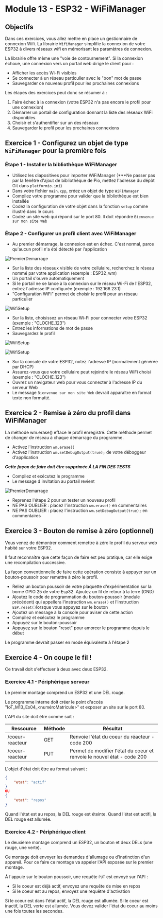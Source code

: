 # Module 13 - ESP32 - WiFiManager

## Objectifs

Dans ces exercices, vous allez mettre en place un gestionnaire de connexion Wifi. La librairie ```WifiManager``` simplifie la connexion de votre ESP32 à divers réseaux wifi en mémorisant les paramètres de connexion.

La librairie offre même une "voie de contournement". Si la connexion échoue, une connexion vers un portail web dirige le client pour :

- Afficher les accès Wi-Fi visibles
- Se connecter à un réseau particulier avec le "bon" mot de passe
- Sauvegarder ce nouveau profil pour les prochaines connexions

Les étapes des exercices peut donc se résumer à :

1. Faire échec à la connexion (votre ESP32 n'a pas encore le profil pour une connexion)
2. Démarrer un portail de configuration donnant la liste des réseaux WiFi disponibles
3. Choisir et s'authentifier sur un des réseaux
4. Sauvegarder le profil pour les prochaines connexions

## Exercice 1 - Configurez un objet de type ```WiFiManager``` pour la première fois

### Étape 1 - Installer la bibliothèque WiFiManager

- Utilisez les diapositives pour importer WiFiManager (***Ne passer pas par la fenêtre d'ajout de bibliothèque de Pio, mettez l'adresse du dépôt Git dans ```platformio.ini```)
- Dans votre fichier ```main.cpp```, créez un objet de type ```WiFiManager```
- Compilez votre programme pour valider que la bibliothèque est bien installée
- Codez la configuration de votre objet dans la fonction ```setup``` comme illustré dans le cours
- Codez un site web qui répond sur le port 80. Il doit répondre ```Bienvenue sur mon site Web```

### Étape 2 - Configurer un profil client avec  WiFiManager

- Au premier démarrage, la connexion est en échec. C'est normal, parce qu'aucun profil n'a été détecté par l'application

![PremierDemarrage](img/PremierDemarrage.png)

- Sur la liste des réseaux visible de votre cellulaire, recherchez le réseau nommé par votre application (exemple : ESP32_wm)
- Un portail s'ouvre automatiquement
- Si le portail ne se lance à la connexion sur le réseau Wi-Fi de l'ESP32, entrez l'adresse IP configurée (exemple : 192.168.23.1)
- "Configuration WiFi" permet de choisir le profil pour un réseau particulier

![WifiSetup](img/ConfigureWiFi.png)

- Sur la liste, choisissez un réseau Wi-Fi pour connecter votre ESP32 (exemple : "CLOCHE_123")
- Entrez les informations de mot de passe
- Sauvegardez le profil

![WifiSetup](img/Sauvegarde_2.png)

![WifiSetup](img/Sauvegarde_3.png)

- Sur la console de votre ESP32, notez l'adresse IP (normalement générée par DHCP)
- Assurez-vous que votre cellulaire peut rejoindre le réseau WiFi choisi (exemple : "CLOCHE_123")
- Ouvrez un navigateur web pour vous connecter à l'adresse IP du serveur Web
- Le message  ```Bienvenue sur mon site Web``` devrait apparaître en format texte non formatté.

## Exercice 2 -  Remise à zéro du profil dans WiFiManager

La méthode wm.erase() efface le profil enregistré. Cette méthode permet de changer de réseau à chaque démarrage du programme.

- Activez l'instruction ```wm.erase()```
- Activez l'instruction ```wm.setDebugOutput(true);``` de votre déboggeur d'application

***Cette façon de faire doit être supprimée À LA FIN DES TESTS***

- Compilez et exécutez le programme
- Le message d'invitation au portail revient

![PremierDemarrage](img/PremierDemarrage.png)

- Reprenez l'étape 2 pour un tester un nouveau profil
- NE PAS OUBLIER : placez l'instruction ```wm.erase()``` en commentaires
- NE PAS OUBLIER : placez l'instruction ```wm.setDebugOutput(true);``` en commentaires

## Exercice 3 -  Bouton de remise à zéro (optionnel)

Vous venez de démontrer comment remettre à zéro le profil du serveur web habité sur votre ESP32.

Il faut reconnaître que cette façon de faire est peu pratique, car elle exige une recompilation successive.

La façon conventionnelle de faire cette opération consiste à appuyer sur un bouton-poussoir pour remettre à zéro le profil.

- Reliez un bouton poussoir de votre plaquette d'expérimentation sur la borne GPIO 25 de votre Esp32. Ajoutez un fil de retour à la terre (GND)
- Ajoutez le code de programmation du bouton-poussoir (module précédent) qui appellera l'instruction ```wm.erase()``` et l'instruction ```ESP.reset()```lorsque vous appuyez sur le bouton
- Ajoutez un message à la console pour aviser de cette action
- Compilez et exécutez le programme
- Appuyez sur le bouton-poussoir
- Appuyez sur le bouton "reset" pour amorcer le programme depuis le début

Le programme devrait passer en mode équivalente à l'étape 2

## Exercice 4 - On coupe le fil !

Ce travail doit s'effectuer à deux avec deux ESP32.

### Exercice 4.1 - Périphérique serveur

Le premier montage comprend un ESP32 et une DEL rouge.

Le programme interne doit créer le point d'accès "IoT_M13_Ex04_<numéroMatricule>" et exposer un site sur le port 80.

L'API du site doit être comme suit :

| Ressource       | Méthode | Résultat                                              |
|-----------------|---------|-------------------------------------------------------|
| /coeur-reacteur | GET     | Renvoie l'état du coeur du réacteur - code 200        |
| /coeur-reacteur | PUT     | Permet de modifier l'état du coeur et renvoie le nouvel état - code 200|

L'objet d'état doit être au format suivant :
```json
{
    "etat": "actif"
}
OU
{
    "etat": "repos"
}
```

Quand l'état est au repos, la DEL rouge est éteinte. Quand l'état est actifi, la DEL rouge est allumée.

### Exercice 4.2 - Périphérique client

Le deuxième montage comprend un ESP32, un bouton et deux DELs (une rouge, une verte).

Ce montage doit envoyer les demandes d'allumage ou d'instinction d'un appareil. Pour ce faire ce montage va appeler l'API exposée sur le premier montage.

À l'appuie sur le bouton poussoir, une requête ```PUT``` est envoyé sur l'API :

- Si le coeur est déjà actif, envoyez une requête de mise en repos
- Si le coeur est au repos, envoyez une requêtre d'activation

Si le coeur est dans l'état actif, la DEL rouge est allumée. Si le coeur est inactif, la DEL verte est allumée. Vous devez valider l'état du coeur au moins une fois toutes les secondes.
